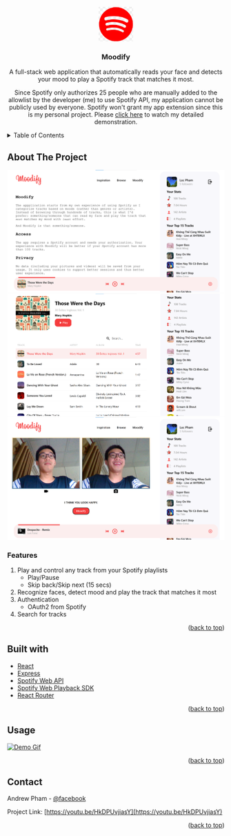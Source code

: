 <div id="top"></div>

<!-- PROJECT LOGO -->
<br />
<div align="center">
  <img src="./client/public/images/icon.png" alt="Logo" width="80" height="80">
  <h3 align="center">Moodify</h3>
  <p align="center">
    A full-stack web application that automatically reads your face and detects your mood to play a Spotify track that matches it most.
    <br />
  </p>
  <p>Since Spotify only authorizes 25 people who are manually added to the allowlist by the developer (me) to use Spotify API, my application cannot be publicly used by everyone. Spotify won't grant my app extension since this is my personal project. Please <a href="https://youtu.be/HkDPUvjiasY">click here</a> to watch my detailed demonstration.</p>
</div>

<!-- TABLE OF CONTENTS -->
<details>
  <summary>Table of Contents</summary>
  <ol>
    <li><a href="#about-the-project">About The Project</a></li>
    <li><a href="#usage">Usage</a></li>
    <li><a href="#contact">Contact</a></li>
    <li><a href="#acknowledgments">Acknowledgments</a></li>
  </ol>
</details>

<!-- ABOUT THE PROJECT -->

## About The Project

[![Demo Picture 1][product-screenshot1]](https://youtu.be/HkDPUvjiasY)
[![Demo Picture 2][product-screenshot2]](https://youtu.be/HkDPUvjiasY)
[![Demo Picture 3][product-screenshot3]](https://youtu.be/HkDPUvjiasY)

### Features

1. Play and control any track from your Spotify playlists
   - Play/Pause
   - Skip back/Skip next (15 secs)
2. Recognize faces, detect mood and play the track that matches it most
3. Authentication
   - OAuth2 from Spotify
4. Search for tracks

<p align="right">(<a href="#top">back to top</a>)</p>

<!-- BUILT WITH EXAMPLES -->

## Built with

- [React](https://reactjs.org/)
- [Express](https://expressjs.com/)
- [Spotify Web API](https://developer.spotify.com/documentation/web-api/)
- [Spotify Web Playback SDK](https://developer.spotify.com/documentation/web-playback-sdk/)
- [React Router](https://reactrouter.com/)

<p align="right">(<a href="#top">back to top</a>)</p>

<!-- USAGE EXAMPLES -->

## Usage

[![Demo Gif][product-demo]](https://youtu.be/HkDPUvjiasY)

<p align="right">(<a href="#top">back to top</a>)</p>

<!-- CONTACT -->

## Contact

Andrew Pham - [@facebook](https://www.facebook.com/profile.php?id=100008330377004)

Project Link: [https://youtu.be/HkDPUvjiasY](https://youtu.be/HkDPUvjiasY)

<p align="right">(<a href="#top">back to top</a>)</p>

<!-- MARKDOWN LINKS & IMAGES -->
<!-- https://www.markdownguide.org/basic-syntax/#reference-style-links -->

[product-screenshot1]: ./client/public/images/demo1.png
[product-screenshot2]: ./client/public/images/demo2.png
[product-screenshot3]: ./client/public/images/demo3.png
[product-demo]: ./client/public/images/moodify.gif
